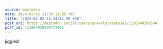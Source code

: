 ```yaml
---
source: mastodon
date: 2024-02-02 21:34:11.95 +00
title: "2024-02-02 21:34:11.95 +00"
post_uri: https://mastodon.social/users/gravely/statuses/111864030950473402
post_id: 111864030950473402
---
```

jiggled!


